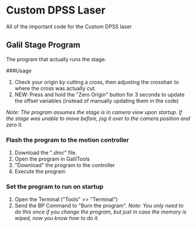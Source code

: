 # Custom DPSS Laser
All of the important code for the Custom DPSS laser

## Galil Stage Program
The program that actually runs the stage.

###Usage
1. Check your origin by cutting a cross, then adjusting the crosshair to where the cross was actually cut.
2. NEW: Press and hold the "Zero Origin" button for 3 seconds to update the offset variables (instead of manually updating them in the code)

_Note: The program assumes the stage is in camera view upon startup. If the stage was unable to move before, jog it over to the camera position and zero it._

### Flash the program to the motion controller

1. Download the "_.dmc_" file.
2. Open the program in GalilTools
3. "Download" the program to the controller
4. Execute the program

### Set the program to run on startup

1. Open the Terminal ("Tools" >> "Terminal")
2. Send the BP Command to "Burn the program". _Note: You only need to do this once if you change the program, but just in case the memory is wiped, now you know how to do it._

